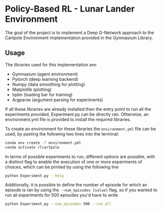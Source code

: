 # Policy-Based RL - Lunar Lander Environment 
The goal of the project is to implement a Deep Q-Network approach to the Cartpole Environment implementation provided in the Gymnasium Library.

## Usage
The libraries used for this implementation are:

- Gymnasium (agent environment)
- Pytorch (deep learning backend)
- Numpy (data smoothing for plotting)
- Matplotlib (plotting)
- tqdm (loading bar for training)
- Argparse (argument parsing for experiments)

If all these libraries are already installed then the entry point to run all the experiments provided, Experiment.py can be directly ran. Otherwise, an environment.yml file is provided to install the required libraries.

To create an environment for these libraries the ```environment.yml``` file can be used, by pasting the following two lines into the terminal:

```bash
conda env create -f environment.yml
conda activate rlcartpole
```

In terms of possible experiments to run, different options are possible, with a distinct flag to enable the execution of one or more experiments of choices, which can be printed by using the following line

```bash
python Experiment.py --help
```

Additionally, it is possible to define the number of episode for which an episode is ran by using the ```--num_episodes [value]``` flag, so if you wanted to run all experiments for 500 episodes you'd have to write
```bash
python Experiment.py --num_episodes 500 --run_all
```